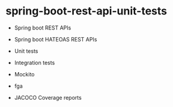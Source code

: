 # spring-boot-rest-api-unit-tests

- Spring boot REST APIs
- Spring boot HATEOAS REST APIs
- Unit tests
- Integration tests
- Mockito

- fga
- JACOCO Coverage reports

